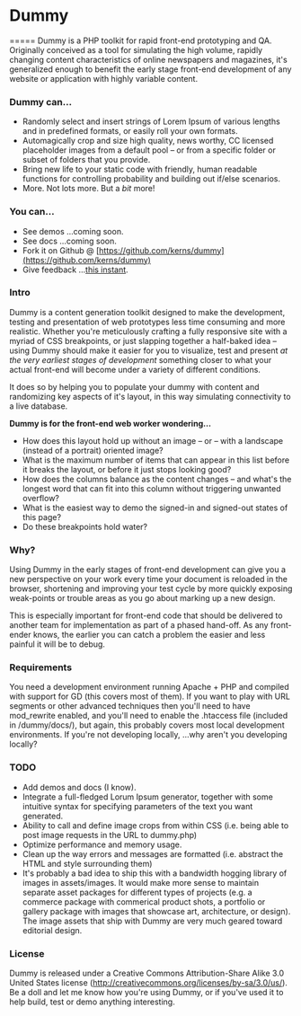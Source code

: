 # Dummy
=====
Dummy is a PHP toolkit for rapid front-end prototyping and QA. Originally conceived as a tool for simulating the high volume, rapidly changing content characteristics of online newspapers and magazines, it's generalized enough to benefit the early stage front-end development of any website or application with highly variable content.

### Dummy can…
+ Randomly select and insert strings of Lorem Ipsum of various lengths and in predefined formats, or easily roll your own formats.
+ Automagically crop and size high quality, news worthy, CC licensed placeholder images from a default pool – or from a specific folder or subset of folders that you provide.
+ Bring new life to your static code with friendly, human readable functions for controlling probability and building out if/else scenarios.
+ More. Not lots more. But a _bit_ more!

### You can…
+ See demos …coming soon.
+ See docs …coming soon.
+ Fork it on Github @ [https://github.com/kerns/dummy](https://github.com/kerns/dummy)
+ Give feedback …[this instant](http://twitter.com/kerns).

### Intro
Dummy is a content generation toolkit designed to make the development, testing and presentation of web prototypes less time consuming and more realistic. Whether you're meticulously crafting a fully responsive site with a myriad of CSS breakpoints, or just slapping together a half-baked idea – using Dummy should make it easier for you to visualize, test and present _at the very earliest stages of development_ something closer to what your actual front-end will become under a variety of different conditions.

It does so by helping you to populate your dummy with content and randomizing key aspects of it's layout, in this way simulating connectivity to a live database.

**Dummy is for the front-end web worker wondering…**

+ How does this layout hold up without an image – or – with a landscape (instead of a portrait) oriented image?
+ What is the maximum number of items that can appear in this list before it breaks the layout, or before it just stops looking good?
+ How does the columns balance as the content changes – and what's the longest word that can fit into this column without triggering unwanted overflow?
+ What is the easiest way to demo the signed-in and signed-out states of this page?
+ Do these breakpoints hold water?

### Why?
Using Dummy in the early stages of front-end development can give you a new perspective on your work every time your document is reloaded in the browser, shortening and improving your test cycle by more quickly exposing weak-points or trouble areas as you go about marking up a new design.

This is especially important for front-end code that should be delivered to another team for implementation as part of a phased hand-off. As any front-ender knows, the earlier you can catch a problem the easier and less painful it will be to debug.

### Requirements
You need a development environment running Apache + PHP and compiled with support for GD (this covers most of them). If you want to play with URL segments or other advanced techniques then you'll need to have mod_rewrite enabled, and you'll need to enable the .htaccess file (included in /dummy/docs/), but again, this probably covers most local development environments. If you're not developing locally, …why aren't you developing locally?

### TODO
+ Add demos and docs (I know).
+ Integrate a full-fledged Lorum Ipsum generator, together with some intuitive syntax for specifying parameters of the text you want generated.
+ Ability to call and define image crops from within CSS (i.e. being able to post image requests in the URL to dummy.php)
+ Optimize performance and memory usage.
+ Clean up the way errors and messages are formatted (i.e. abstract the HTML and style surrounding them)
+ It's probably a bad idea to ship this with a bandwidth hogging library of images in assets/images. It would make more sense to maintain separate asset packages for different types of projects (e.g. a commerce package with commerical product shots, a portfolio or gallery package with images that showcase art, architecture, or design). The image assets that ship with Dummy are very much geared toward editorial design.

### License
Dummy is released under a Creative Commons Attribution-Share Alike 3.0 United States license (http://creativecommons.org/licenses/by-sa/3.0/us/). Be a doll and let me know how you're using Dummy, or if you've used it to help build, test or demo anything interesting.